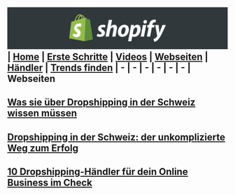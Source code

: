 ﻿![Shopify](../images/banner.png "Shopify")
| [Home](../index.html) | [Erste Schritte](erste_schritte.html) | [Videos](videos.html) | [Webseiten](webseiten.html) | [Händler](händler.html) | [Trends finden](trends.html)
| - | - | - | - | - | - |
Webseiten
-
## [ Was sie über Dropshipping in der Schweiz wissen müssen](https://www.konzepto.ch/blog-news/was-sie-ueber-dropshipping-in-der-schweiz-wissen-muessen/)
## [Dropshipping in der Schweiz: der unkomplizierte Weg zum Erfolg](https://www.dameco.ch/html/dropshipping-schweiz.html)
## [10 Dropshipping-Händler für dein Online Business im Check](https://www.gruender.de/vertrieb/dropshipping-haendler/amp/)




